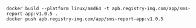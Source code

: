 [//]: # (https://dev.to/rupadana/run-nextjs-using-docker-1a38)

[//]: # (https://nextjs.org/docs/pages/api-reference/next-config-js/output)

```shell
docker build --platform linux/amd64 -t apb.registry-img.com/app/sms-report-app:v1.0.5 .
docker push apb.registry-img.com/app/sms-report-app:v1.0.5
```
